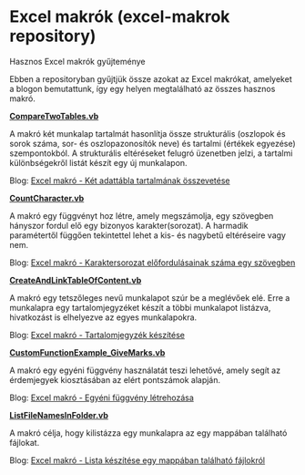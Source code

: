 # Excel makrók (excel-makrok repository)
Hasznos Excel makrók gyűjteménye

Ebben a repositoryban gyűjtjük össze azokat az Excel makrókat, amelyeket a blogon bemutattunk, így egy helyen megtalálható az összes hasznos makró.

**[CompareTwoTables.vb](CompareTwoTables.vb)**

A makró két munkalap tartalmát hasonlítja össze strukturális (oszlopok és sorok száma, sor- és oszlopazonosítók neve) és tartalmi (értékek egyezése) szempontokból. A strukturális eltéréseket felugró üzenetben jelzi, a tartalmi különbségekről listát készít egy új munkalapon.

Blog: [Excel makró - Két adattábla tartalmának összevetése](https://adatterkep.com/excel-makro-ket-adattable-tartalmanak-osszevetese)

**[CountCharacter.vb](CountCharacter.vb)**

A makró egy függvényt hoz létre, amely megszámolja, egy szövegben hányszor fordul elő egy bizonyos karakter(sorozat). A harmadik paramétertől függően tekintettel lehet a kis- és nagybetű eltéréseire vagy nem.

Blog: [Excel makró - Karaktersorozat előfordulásainak száma egy szövegben](https://adatterkep.com/excel-makro-karaktersorozat-elofordulasainak-szama-egy-szovegben)

**[CreateAndLinkTableOfContent.vb](CreateAndLinkTableOfContent.vb)**

A makró egy tetszőleges nevű munkalapot szúr be a meglévőek elé. Erre a munkalapra egy tartalomjegyzéket készít a többi munkalapot listázva, hivatkozást is elhelyezve az egyes munkalapokra.

Blog: [Excel makró - Tartalomjegyzék készítése](https://adatterkep.com/excel-makro-tartalomjegyzek-keszitese)

**[CustomFunctionExample_GiveMarks.vb](CustomFunctionExample_GiveMarks.vb)**

A makró egy egyéni függvény használatát teszi lehetővé, amely segít az érdemjegyek kiosztásában az elért pontszámok alapján.

Blog: [Excel makró - Egyéni függvény létrehozása](https://adatterkep.com/excel-makro-egyeni-fuggveny-letrehozasa)

**[ListFileNamesInFolder.vb](ListFileNamesInFolder.vb)**

A makró célja, hogy kilistázza egy munkalapra az egy mappában található fájlokat.

Blog: [Excel makró - Lista készítése egy mappában található fájlokról](https://adatterkep.com/excel-makro-lista-keszitese-egy-mappaban-talalhato-fajlokrol)
